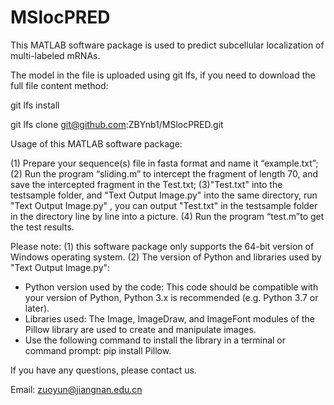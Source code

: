 # MSlocPRED
This MATLAB software package is used to predict subcellular localization of multi-labeled mRNAs.

The model in the file is uploaded using git lfs, if you need to download the full file content method:

git lfs install

git lfs clone git@github.com:ZBYnb1/MSlocPRED.git

Usage of this MATLAB software package:

(1) Prepare your sequence(s) file in fasta format and name it “example.txt”;
(2) Run the program “sliding.m” to intercept the fragment of length 70, and save the intercepted fragment in the Test.txt;
(3)"Test.txt" into the testsample folder, and "Text Output Image.py"  into the same directory, run "Text Output Image.py" , you can output "Test.txt" in  the testsample folder in the directory line by line into a picture.
(4) Run the program “test.m”to get the test results.

Please note:
(1) this software package only supports the 64-bit version of Windows operating system.
(2) The version of Python and libraries used by "Text Output Image.py":
- Python version used by the code: This code should be compatible with your version of Python, Python 3.x is recommended (e.g. Python 3.7 or later).
- Libraries used: The Image, ImageDraw, and ImageFont modules of the Pillow library are used to create and manipulate images.
- Use the following command to install the library in a terminal or command prompt:
  pip install Pillow.


If you have any questions, please contact us. 

Email: zuoyun@jiangnan.edu.cn
